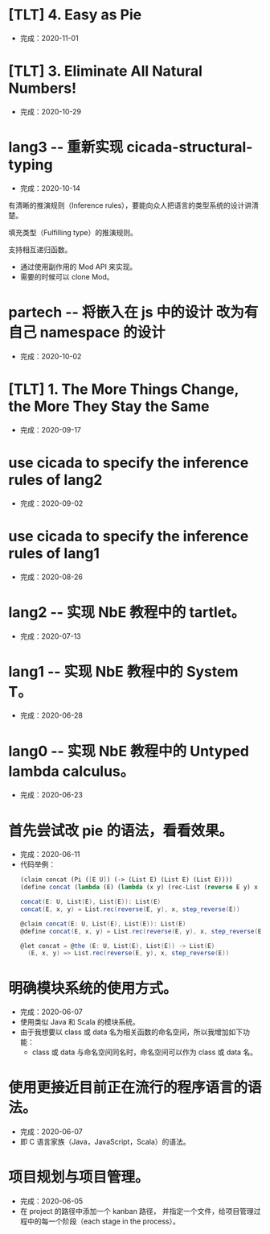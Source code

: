 # [TLT] 4. Easy as Pie

- 完成：2020-11-01

# [TLT] 3. Eliminate All Natural Numbers!

- 完成：2020-10-29

# lang3 -- 重新实现 cicada-structural-typing

- 完成：2020-10-14

有清晰的推演规则（Inference rules），要能向众人把语言的类型系统的设计讲清楚。

填充类型（Fulfilling type）的推演规则。

支持相互递归函数。
- 通过使用副作用的 Mod API 来实现。
- 需要的时候可以 clone Mod。

# partech -- 将嵌入在 js 中的设计 改为有自己 namespace 的设计

- 完成：2020-10-02

# [TLT] 1. The More Things Change, the More They Stay the Same

- 完成：2020-09-17

# use cicada to specify the inference rules of lang2

- 完成：2020-09-02

# use cicada to specify the inference rules of lang1

- 完成：2020-08-26

# lang2 -- 实现 NbE 教程中的 tartlet。

- 完成：2020-07-13

# lang1 -- 实现 NbE 教程中的 System T。

- 完成：2020-06-28

# lang0 -- 实现 NbE 教程中的 Untyped lambda calculus。

- 完成：2020-06-23

# 首先尝试改 pie 的语法，看看效果。

- 完成：2020-06-11
- 代码举例：
  ``` scheme
  (claim concat (Pi ([E U]) (-> (List E) (List E) (List E))))
  (define concat (lambda (E) (lambda (x y) (rec-List (reverse E y) x (step-reverse E)))))
  ```
  ``` scala
  concat(E: U, List(E), List(E)): List(E)
  concat(E, x, y) = List.rec(reverse(E, y), x, step_reverse(E))

  @claim concat(E: U, List(E), List(E)): List(E)
  @define concat(E, x, y) = List.rec(reverse(E, y), x, step_reverse(E))

  @let concat = @the (E: U, List(E), List(E)) -> List(E)
    (E, x, y) => List.rec(reverse(E, y), x, step_reverse(E))
  ```

# 明确模块系统的使用方式。

- 完成：2020-06-07
- 使用类似 Java 和 Scala 的模块系统。
- 由于我想要以 class 或 data 名为相关函数的命名空间，所以我增加如下功能：
  - class 或 data 与命名空间同名时，命名空间可以作为 class 或 data 名。

# 使用更接近目前正在流行的程序语言的语法。

- 完成：2020-06-07
- 即 C 语言家族（Java，JavaScript，Scala）的语法。

# 项目规划与项目管理。

- 完成：2020-06-05
- 在 project 的路径中添加一个 kanban 路径，
  并指定一个文件，给项目管理过程中的每一个阶段（each stage in the process）。
